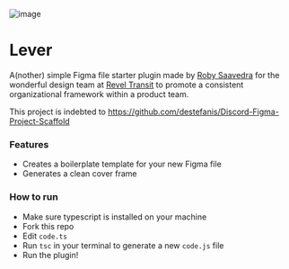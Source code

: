 ![image](https://user-images.githubusercontent.com/19412656/128766176-77055f9d-ba75-4e3d-9fc6-b5555ed4e0bd.png)


# Lever
A(nother) simple Figma file starter plugin made by [Roby Saavedra](https://read.cv/roby) for the wonderful design team at [Revel Transit](https://github.com/revel-transit) to promote a consistent organizational framework within a product team. 


This project is indebted to 
https://github.com/destefanis/Discord-Figma-Project-Scaffold


### Features
* Creates a boilerplate template for your new Figma file 
* Generates a clean cover frame 


### How to run
* Make sure typescript is installed on your machine
* Fork this repo 
* Edit `code.ts` 
* Run `tsc` in your terminal to generate a new `code.js` file
* Run the plugin! 
